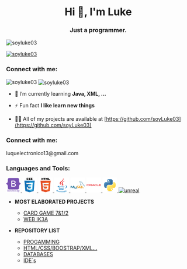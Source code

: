 <h1 align="center">Hi 👋, I'm Luke</h1>
<h3 align="center">Just a programmer.</h3>

<p align="left"> <img src="https://komarev.com/ghpvc/?username=soyluke03&label=Profile%20views&color=0e75b6&style=flat" alt="soyluke03" /> </p>
<p align="left"> <a href="https://github.com/ryo-ma/github-profile-trophy"><img src="https://github-profile-trophy.vercel.app/?username=soyluke03" alt="soyluke03" /></a> </p>

<h3 align="left">Connect with me:</h3>
<p align="left">
</p>

<p><img align="left" src="https://github-readme-stats.vercel.app/api/top-langs?username=soyluke03&show_icons=true&locale=en&layout=compact" alt="soyluke03" /></p>

<p>&nbsp;<img align="center" src="https://github-readme-stats.vercel.app/api?username=soyluke03&show_icons=true&locale=en" alt="soyluke03" /></p>


- 🌱 I’m currently learning **Java, XML, ...**

- ⚡ Fun fact **I like learn new things**

- 👨‍💻 All of my projects are available at [https://github.com/soyLuke03](https://github.com/soyLuke03)

<h3 align="left">Connect with me:</h3>
<p align="left"> luquelectronico13@gmail.com
</p>


<h3 align="left">Languages and Tools:</h3>
<p align="left"> <a href="https://getbootstrap.com" target="_blank" rel="noreferrer"> <img src="https://raw.githubusercontent.com/devicons/devicon/master/icons/bootstrap/bootstrap-plain-wordmark.svg" alt="bootstrap" width="40" height="40"/> </a> <a href="https://www.w3schools.com/css/" target="_blank" rel="noreferrer"> <img src="https://raw.githubusercontent.com/devicons/devicon/master/icons/css3/css3-original-wordmark.svg" alt="css3" width="40" height="40"/> </a> <a href="https://www.w3.org/html/" target="_blank" rel="noreferrer"> <img src="https://raw.githubusercontent.com/devicons/devicon/master/icons/html5/html5-original-wordmark.svg" alt="html5" width="40" height="40"/> </a> <a href="https://www.java.com" target="_blank" rel="noreferrer"> <img src="https://raw.githubusercontent.com/devicons/devicon/master/icons/java/java-original.svg" alt="java" width="40" height="40"/> </a> <a href="https://www.mysql.com/" target="_blank" rel="noreferrer"> <img src="https://raw.githubusercontent.com/devicons/devicon/master/icons/mysql/mysql-original-wordmark.svg" alt="mysql" width="40" height="40"/> </a> <a href="https://www.oracle.com/" target="_blank" rel="noreferrer"> <img src="https://raw.githubusercontent.com/devicons/devicon/master/icons/oracle/oracle-original.svg" alt="oracle" width="40" height="40"/> </a> <a href="https://www.python.org" target="_blank" rel="noreferrer"> <img src="https://raw.githubusercontent.com/devicons/devicon/master/icons/python/python-original.svg" alt="python" width="40" height="40"/> </a> <a href="https://unrealengine.com/" target="_blank" rel="noreferrer"> <img src="https://raw.githubusercontent.com/kenangundogan/fontisto/036b7eca71aab1bef8e6a0518f7329f13ed62f6b/icons/svg/brand/unreal-engine.svg" alt="unreal" width="40" height="40"/> </a> </p>




* **MOST ELABORATED PROJECTS**
    * [CARD GAME 7&1/2](https://github.com/soyLuke03/Programacion.git)
    * [WEB IK3A](https://ik3agaming.000webhostapp.com)

* **REPOSITORY LIST**
    * [PROGAMMING](https://github.com/soyLuke03/Programacion.git)
    * [HTML/CSS/BOOSTRAP/XML...](https://github.com/soyLuke03/LenguajeDeMarca.git)
    * [DATABASES](https://github.com/soyLuke03/BaseDeDatos.git)
    * [IDE´s](https://github.com/soyLuke03/EntornosDeDesarrollo.git) 
     
